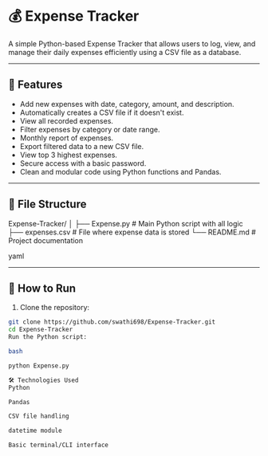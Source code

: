 # 💰 Expense Tracker

A simple Python-based Expense Tracker that allows users to log, view, and manage their daily expenses efficiently using a CSV file as a database.

---

## 📌 Features

- Add new expenses with date, category, amount, and description.
- Automatically creates a CSV file if it doesn't exist.
- View all recorded expenses.
- Filter expenses by category or date range.
- Monthly report of expenses.
- Export filtered data to a new CSV file.
- View top 3 highest expenses.
- Secure access with a basic password.
- Clean and modular code using Python functions and Pandas.

---

## 📁 File Structure

Expense-Tracker/ │ ├── Expense.py # Main Python script with all logic ├── expenses.csv # File where expense data is stored └── README.md # Project documentation

yaml


---

## 🚀 How to Run

1. Clone the repository:
```bash
git clone https://github.com/swathi698/Expense-Tracker.git
cd Expense-Tracker
Run the Python script:

bash

python Expense.py

🛠️ Technologies Used
Python

Pandas

CSV file handling

datetime module

Basic terminal/CLI interface


